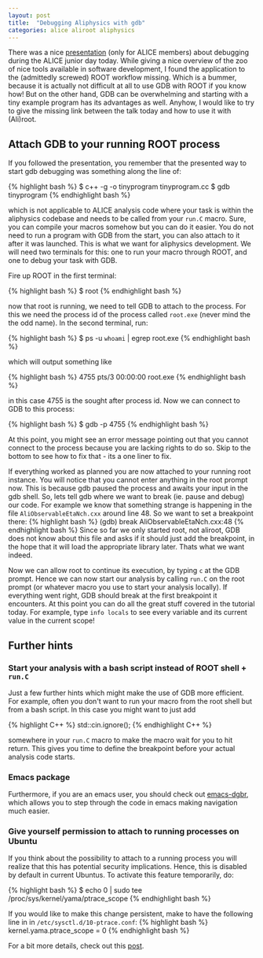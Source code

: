```yaml
---
layout: post
title:  "Debugging Aliphysics with gdb"
categories: alice aliroot aliphysics
---
```


There was a nice [presentation](https://indico.cern.ch/event/463952/) (only for ALICE members) about debugging during the ALICE junior day today. While giving a nice overview of the zoo of nice tools available in software development, I found the application to the (admittedly screwed) ROOT workflow missing. Which is a bummer, because it is actually not difficult at all to use GDB with ROOT if you know how! But on the other hand, GDB can be overwhelming and starting with a tiny example program has its advantages as well. Anyhow, I would like to try to give the missing link between the talk today and how to use it with (Ali)root.

## Attach GDB to your running ROOT process
If you followed the presentation, you remember that the presented way to start gdb debugging was something along the line of:

{% highlight bash %}
$ c++ -g -o tinyprogram tinyprogram.cc
$ gdb tinyprogram
{% endhighlight bash %}

which is not applicable to ALICE analysis code where your task is within the aliphysics codebase and needs to be called from your `run.C` macro. Sure, you can compile your macros somehow but you can do it easier. You do not need to run a program with GDB from the start, you can also attach to it after it was launched. This is what we want for aliphysics development. We will need two terminals for this: one to run your macro through ROOT, and one to debug your task with GDB.

Fire up ROOT in the first terminal:

{% highlight bash %}
$ root
{% endhighlight bash %}

now that root is running, we need to tell GDB to attach to the process. For this we need the process id of the process called `root.exe` (never mind the the odd name). In the second terminal, run:

{% highlight bash %}
$ ps -u `whoami` | egrep root.exe
{% endhighlight bash %}

which will output something like

{% highlight bash %}
4755 pts/3    00:00:00 root.exe
{% endhighlight bash %}

in this case 4755 is the sought after process id. Now we can connect to GDB to this process:

{% highlight bash %}
$ gdb -p 4755
{% endhighlight bash %}

At this point, you might see an error message pointing out that you cannot connect to the process because you are lacking rights to do so. Skip to the bottom to see how to fix that - its a one liner to fix.

If everything worked as planned you are now attached to your running root instance. You will notice that you cannot enter anything in the root prompt now. This is because gdb paused the process and awaits your input in the gdb shell. So, lets tell gdb where we want to break (ie. pause and debug) our code. For example we know that something strange is happening in the file `AliObservableEtaNch.cxx` around line 48. So we want to set a breakpoint there:
{% highlight bash %}
(gdb) break AliObservableEtaNch.cxx:48
{% endhighlight bash %}
Since so far we only started root, not aliroot, GDB does not know about this file and asks if it should just add the breakpoint, in the hope that it will load the appropriate library later. Thats what we want indeed.

Now we can allow root to continue its execution, by typing `c` at the GDB prompt. Hence we can now start our analysis by calling `run.C` on the root prompt (or whatever macro you use to start your analysis locally). If everything went right, GDB should break at the first breakpoint it encounters. At this point you can do all the great stuff covered in the tutorial today. For example, type `info locals` to see every variable and its current value in the current scope! 

## Further hints

### Start your analysis with a bash script instead of ROOT shell + `run.C`
Just a few further hints which might make the use of GDB more efficient. For example, often you don't want to run your macro from the root shell but from a bash script. In this case you might want to just add

{% highlight C++ %}
  std::cin.ignore();
{% endhighlight C++ %}

somewhere in your `run.C` macro to make the macro wait for you to hit return. This gives you time to define the breakpoint before your actual analysis code starts.

### Emacs package
Furthermore, if you are an emacs user, you should check out [emacs-dgbr](https://github.com/rocky/emacs-dbgr), which allows you to step through the code in emacs making navigation much easier.

### Give yourself permission to attach to running processes on Ubuntu
If you think about the possibility to attach to a running process you will realize that this has potential security implications. Hence, this is disabled by default in current Ubuntus. To activate this feature temporarily, do:

{% highlight bash %}
$ echo 0 | sudo tee /proc/sys/kernel/yama/ptrace_scope
{% endhighlight bash %}

If you would like to make this change persistent, make to have the following line in in `/etc/sysctl.d/10-ptrace.conf`:
{% highlight bash %}
kernel.yama.ptrace_scope = 0
{% endhighlight bash %}

For a bit more details, check out this [post](http://askubuntu.com/questions/41629/after-upgrade-gdb-wont-attach-to-process).

